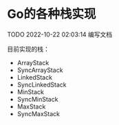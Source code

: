 # Go的各种栈实现

TODO 2022-10-22 02:03:14 编写文档

目前实现的栈：

- ArrayStack
- SyncArrayStack
- LinkedStack
- SyncLinkedStack
- MinStack
- SyncMinStack
- MaxStack
- SyncMaxStack 




